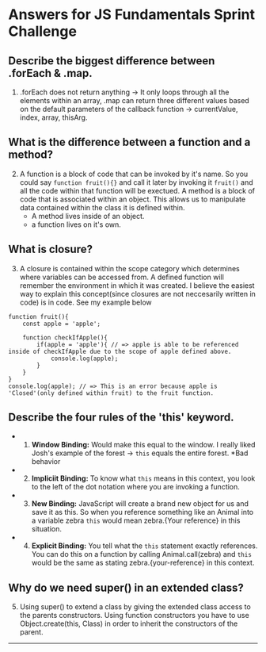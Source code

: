 
# Answers for JS Fundamentals Sprint Challenge

## Describe the biggest difference between .forEach & .map.
1. .forEach does not return anything -> It only loops through all the elements within an array, .map can return three different values based on the default parameters of the callback function -> currentValue, index, array, thisArg. 
## What is the difference between a function and a method?
2. A function is a block of code that can be invoked by it's name. So you could say `function fruit(){}` and call it later by invoking it `fruit()` and all the code within that function will be exectued. A method is a block of code that is associated within an object. This allows us to manipulate data contained within the class it is defined within.
    * A method lives inside of an object.
    * a function lives on it's own.

## What is closure?
3. A closure is contained within the scope category which determines where variables can be accessed from. A defined function will 
remember the environment in which it was created. I believe the easiest way to explain this concept(since closures are not neccesarily written in code) is in code. See my example below
```
function fruit(){
    const apple = 'apple';

    function checkIfApple(){
        if(apple = 'apple'){ // => apple is able to be referenced inside of checkIfApple due to the scope of apple defined above.
            console.log(apple);
        }
    }
}
console.log(apple); // => This is an error because apple is 'Closed'(only defined within fruit) to the fruit function. 
```
## Describe the four rules of the 'this' keyword. 
* 1. **Window Binding:** Would make this equal to the window. I really liked Josh's example of the forest -> `this` equals the entire forest. *Bad behavior
* 2. **Impliciit Binding:** To know what `this` means in this context, you look to the left of the dot notation where you are invoking a function. 
 * 3. **New Binding:** JavaScript will create a brand new object for us and save it as this. So when you reference something like an Animal into a variable zebra
        `this` would mean zebra.{Your reference} in this situation.
* 4. **Explicit Binding:** You tell what the `this` statement exactly references. You can do this on a function by calling Animal.call(zebra) and `this` would be 
        the same as stating zebra.{your-reference} in this context.

## Why do we need super() in an extended class?
5. Using super() to extend a class by giving the extended class access to the parents constructors. Using function constructors you have to use Object.create(this, Class) in order to inherit the constructors of the parent.
---